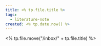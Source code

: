 ```yaml
---
title: <% tp.file.title %>
tags:
  - literature-note
created: <% tp.date.now() %>
---
```


<% tp.file.move("/inbox/" + tp.file.title) %>